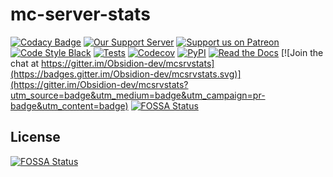# mc-server-stats

[![Codacy Badge](https://app.codacy.com/project/badge/Grade/8a67753c7c684a5ca8cff399006f22d7)](https://www.codacy.com/gh/Obsidion-dev/asyncpixel/dashboard?utm_source=github.com&amp;utm_medium=referral&amp;utm_content=Obsidion-dev/asyncpixel&amp;utm_campaign=Badge_Grade)
[![Our Support Server](https://discordapp.com/api/guilds/695008516590534758/widget.png?style=shield)](https://discord.gg/invite/7BRD7s6)
[![Support us on Patreon](https://img.shields.io/badge/Support-us!-yellow.svg)](https://www.patreon.com/obsidion) [![Code Style Black](https://img.shields.io/badge/code%20style-black-000000.svg)](https://github.com/ambv/black)
[![Tests](https://github.com/Obsidion-dev/mcsrvstats/workflows/Tests/badge.svg)](https://github.com/Obsidion-dev/mcsrvstats/actions?workflow=Tests)
[![Codecov](https://codecov.io/gh/Obsidion-dev/mcsrvstats/branch/master/graph/badge.svg)](https://codecov.io/gh/Obsidion-dev/mcsrvstats)
[![PyPI](https://img.shields.io/pypi/v/mcsrvstats.svg)](https://pypi.org/project/mcsrvstats/)
[![Read the Docs](https://readthedocs.org/projects/mcsrvstats/badge/)](https://mcsrvstats.readthedocs.io/) [![Join the chat at https://gitter.im/Obsidion-dev/mcsrvstats](https://badges.gitter.im/Obsidion-dev/mcsrvstats.svg)](https://gitter.im/Obsidion-dev/mcsrvstats?utm_source=badge&utm_medium=badge&utm_campaign=pr-badge&utm_content=badge)
[![FOSSA Status](https://app.fossa.com/api/projects/git%2Bgithub.com%2FObsidion-dev%2Fmcsrvstats.svg?type=shield)](https://app.fossa.com/projects/git%2Bgithub.com%2FObsidion-dev%2Fmcsrvstats?ref=badge_shield)


## License
[![FOSSA Status](https://app.fossa.com/api/projects/git%2Bgithub.com%2FObsidion-dev%2Fmcsrvstats.svg?type=large)](https://app.fossa.com/projects/git%2Bgithub.com%2FObsidion-dev%2Fmcsrvstats?ref=badge_large)